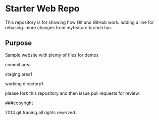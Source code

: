 # Starter Web Repo

This repository is for showing how Git and GitHub work. adding a line for rebasing.
more changes from myfeature branch too.
## Purpose

Sample website with plenty of files for demos

commit area

staging area1

working directory1

please fork this repository and then issue pull requests for 
review.

###copyright

2014 git.traning.all rights reserved.